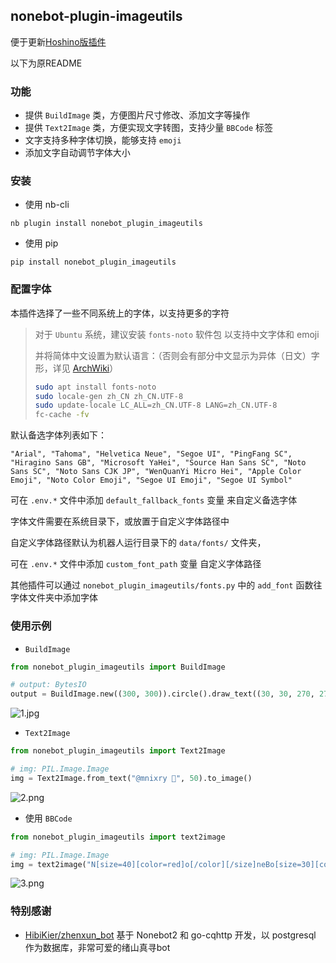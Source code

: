 ## nonebot-plugin-imageutils

便于更新[Hoshino版插件](https://github.com/chingkingm/Hoshinobot-plugin-petpet)

以下为原README

### 功能

- 提供 `BuildImage` 类，方便图片尺寸修改、添加文字等操作
- 提供 `Text2Image` 类，方便实现文字转图，支持少量 `BBCode` 标签
- 文字支持多种字体切换，能够支持 `emoji`
- 添加文字自动调节字体大小


### 安装

- 使用 nb-cli

```
nb plugin install nonebot_plugin_imageutils
```

- 使用 pip

```
pip install nonebot_plugin_imageutils
```


### 配置字体

本插件选择了一些不同系统上的字体，以支持更多的字符

> 对于 `Ubuntu` 系统，建议安装 `fonts-noto` 软件包 以支持中文字体和 emoji
>
> 并将简体中文设置为默认语言：（否则会有部分中文显示为异体（日文）字形，详见 [ArchWiki](https://wiki.archlinux.org/title/Localization_(%E7%AE%80%E4%BD%93%E4%B8%AD%E6%96%87)/Simplified_Chinese_(%E7%AE%80%E4%BD%93%E4%B8%AD%E6%96%87)#%E4%BF%AE%E6%AD%A3%E7%AE%80%E4%BD%93%E4%B8%AD%E6%96%87%E6%98%BE%E7%A4%BA%E4%B8%BA%E5%BC%82%E4%BD%93%EF%BC%88%E6%97%A5%E6%96%87%EF%BC%89%E5%AD%97%E5%BD%A2)）
> ```bash
> sudo apt install fonts-noto
> sudo locale-gen zh_CN zh_CN.UTF-8
> sudo update-locale LC_ALL=zh_CN.UTF-8 LANG=zh_CN.UTF-8
> fc-cache -fv
> ```

默认备选字体列表如下：
```
"Arial", "Tahoma", "Helvetica Neue", "Segoe UI", "PingFang SC", "Hiragino Sans GB", "Microsoft YaHei", "Source Han Sans SC", "Noto Sans SC", "Noto Sans CJK JP", "WenQuanYi Micro Hei", "Apple Color Emoji", "Noto Color Emoji", "Segoe UI Emoji", "Segoe UI Symbol"
```

可在 `.env.*` 文件中添加 `default_fallback_fonts` 变量 来自定义备选字体

字体文件需要在系统目录下，或放置于自定义字体路径中

自定义字体路径默认为机器人运行目录下的 `data/fonts/` 文件夹，

可在 `.env.*` 文件中添加 `custom_font_path` 变量 自定义字体路径

其他插件可以通过 `nonebot_plugin_imageutils/fonts.py` 中的 `add_font` 函数往字体文件夹中添加字体


### 使用示例


- `BuildImage`

```python
from nonebot_plugin_imageutils import BuildImage

# output: BytesIO
output = BuildImage.new((300, 300)).circle().draw_text((30, 30, 270, 270), "测试ymddl😂").save_jpg()
```

![1.jpg](https://s2.loli.net/2022/05/19/gFdpwWPCzreb2X6.jpg)


- `Text2Image`

```python
from nonebot_plugin_imageutils import Text2Image

# img: PIL.Image.Image
img = Text2Image.from_text("@mnixry 🤗", 50).to_image()
```

![2.png](https://s2.loli.net/2022/05/19/14EXViZQwcGUW5I.png)


- 使用 `BBCode`

```python
from nonebot_plugin_imageutils import text2image

# img: PIL.Image.Image
img = text2image("N[size=40][color=red]o[/color][/size]neBo[size=30][color=blue]T[/color][/size]\n[align=center]太强啦[/align]")
```

![3.png](https://s2.loli.net/2022/05/19/VZAXsKB2x65q7rl.png)


### 特别感谢

- [HibiKier/zhenxun_bot](https://github.com/HibiKier/zhenxun_bot) 基于 Nonebot2 和 go-cqhttp 开发，以 postgresql 作为数据库，非常可爱的绪山真寻bot
